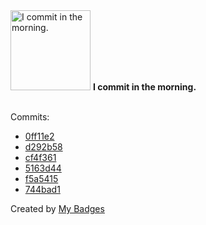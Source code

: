 <img src="https://my-badges.github.io/my-badges/morning-commits.png" alt="I commit in the morning." title="I commit in the morning." width="128">
<strong>I commit in the morning.</strong>
<br><br>

Commits:

- <a href="https://github.com/HorebZ/HorebZ/commit/0ff11e2397752eda962c09faeaa8c5df8b4c7c15">0ff11e2</a>
- <a href="https://github.com/HorebZ/HorebZ/commit/d292b58564d068a778a364dbea96fdc088920086">d292b58</a>
- <a href="https://github.com/HorebZ/HorebZ/commit/cf4f361399b23c35c7f4906b9987eae6ac5028ba">cf4f361</a>
- <a href="https://github.com/HorebZ/HorebZ/commit/5163d44599a103e1efe1a101cb6a2c2c4a2d8192">5163d44</a>
- <a href="https://github.com/HorebZ/HorebZ/commit/f5a5415a1928ea46326bfd663dbb199cce925cd3">f5a5415</a>
- <a href="https://github.com/HorebZ/HorebZ/commit/744bad106da352c7614829632d59bab0ae9dd1ef">744bad1</a>


Created by <a href="https://github.com/my-badges/my-badges">My Badges</a>